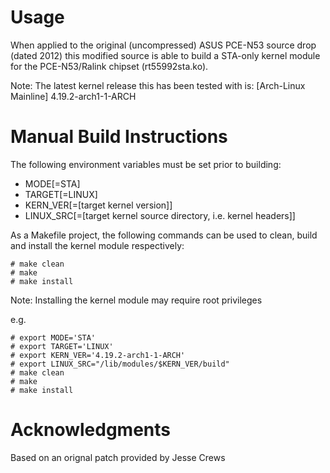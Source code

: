 Usage
=====
When applied to the original (uncompressed) ASUS PCE-N53 source drop (dated
2012) this modified source is able to build a STA-only kernel module for the
PCE-N53/Ralink chipset (rt55992sta.ko).

Note: The latest kernel release this has been tested with is:
   [Arch-Linux Mainline] 4.19.2-arch1-1-ARCH 


Manual Build Instructions
=========================
The following environment variables must be set prior to building:
* MODE[=STA]
* TARGET[=LINUX]
* KERN_VER[=[target kernel version]]
* LINUX_SRC[=[target kernel source directory, i.e. kernel headers]]

As a Makefile project, the following commands can be used to clean, build and
install the kernel module respectively:
```
# make clean
# make
# make install
```

Note: Installing the kernel module may require root privileges

e.g.
```
# export MODE='STA'
# export TARGET='LINUX'
# export KERN_VER='4.19.2-arch1-1-ARCH'
# export LINUX_SRC="/lib/modules/$KERN_VER/build"
# make clean
# make
# make install
```

Acknowledgments
===============
Based on an orignal patch provided by Jesse Crews <jcrews at gridlox dot net>

